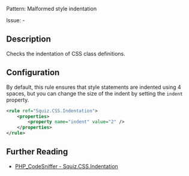 Pattern: Malformed style indentation

Issue: -

## Description

Checks the indentation of CSS class definitions. 

## Configuration

By default, this rule ensures that style statements are indented using 4 spaces, but you can change the size of the indent by setting the `indent` property.

```xml
<rule ref="Squiz.CSS.Indentation">
    <properties>
        <property name="indent" value="2" />
    </properties>
</rule>
```

## Further Reading

* [PHP_CodeSniffer - Squiz.CSS.Indentation](https://github.com/PHPCSStandards/PHP_CodeSniffer/blob/master/src/Standards/Squiz/Sniffs/CSS/IndentationSniff.php)